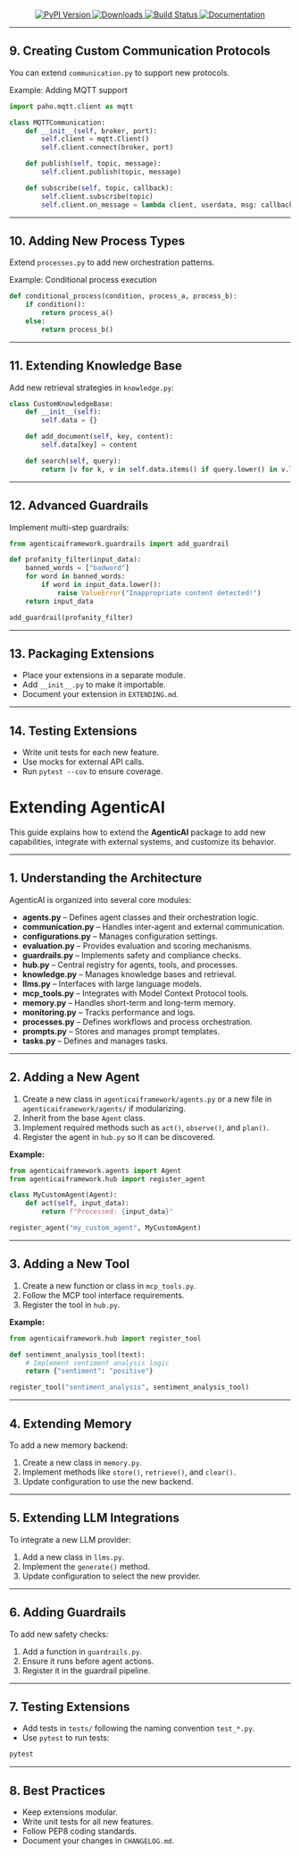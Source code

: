 <!-- PROJECT LOGO -->
<br />
<div align="center">
  <a href="https://isathish.github.io/agenticaiframework/">
    <img src="https://img.shields.io/pypi/v/agenticaiframework?color=blue&label=PyPI%20Version&logo=python&logoColor=white" alt="PyPI Version">
  </a>
  <a href="https://pypi.org/project/agenticaiframework/">
    <img src="https://img.shields.io/pypi/dm/agenticaiframework?color=green&label=Downloads&logo=python&logoColor=white" alt="Downloads">
  </a>
  <a href="https://github.com/isathish/agenticaiframework/actions">
    <img src="https://img.shields.io/github/actions/workflow/status/isathish/agenticaiframework/python-package.yml?branch=main&label=Build&logo=github" alt="Build Status">
  </a>
  <a href="https://isathish.github.io/agenticaiframework/">
    <img src="https://img.shields.io/badge/Documentation-Online-blue?logo=readthedocs&logoColor=white" alt="Documentation">
  </a>
</div>

---

## 9. Creating Custom Communication Protocols

You can extend `communication.py` to support new protocols.

Example: Adding MQTT support
```python
import paho.mqtt.client as mqtt

class MQTTCommunication:
    def __init__(self, broker, port):
        self.client = mqtt.Client()
        self.client.connect(broker, port)

    def publish(self, topic, message):
        self.client.publish(topic, message)

    def subscribe(self, topic, callback):
        self.client.subscribe(topic)
        self.client.on_message = lambda client, userdata, msg: callback(msg.payload.decode())
```

---

## 10. Adding New Process Types

Extend `processes.py` to add new orchestration patterns.

Example: Conditional process execution
```python
def conditional_process(condition, process_a, process_b):
    if condition():
        return process_a()
    else:
        return process_b()
```

---

## 11. Extending Knowledge Base

Add new retrieval strategies in `knowledge.py`:
```python
class CustomKnowledgeBase:
    def __init__(self):
        self.data = {}

    def add_document(self, key, content):
        self.data[key] = content

    def search(self, query):
        return [v for k, v in self.data.items() if query.lower() in v.lower()]
```

---

## 12. Advanced Guardrails

Implement multi-step guardrails:
```python
from agenticaiframework.guardrails import add_guardrail

def profanity_filter(input_data):
    banned_words = ["badword"]
    for word in banned_words:
        if word in input_data.lower():
            raise ValueError("Inappropriate content detected!")
    return input_data

add_guardrail(profanity_filter)
```

---

## 13. Packaging Extensions

- Place your extensions in a separate module.
- Add `__init__.py` to make it importable.
- Document your extension in `EXTENDING.md`.

---

## 14. Testing Extensions

- Write unit tests for each new feature.
- Use mocks for external API calls.
- Run `pytest --cov` to ensure coverage.
# Extending AgenticAI

This guide explains how to extend the **AgenticAI** package to add new capabilities, integrate with external systems, and customize its behavior.

---

## 1. Understanding the Architecture

AgenticAI is organized into several core modules:

- **agents.py** – Defines agent classes and their orchestration logic.
- **communication.py** – Handles inter-agent and external communication.
- **configurations.py** – Manages configuration settings.
- **evaluation.py** – Provides evaluation and scoring mechanisms.
- **guardrails.py** – Implements safety and compliance checks.
- **hub.py** – Central registry for agents, tools, and processes.
- **knowledge.py** – Manages knowledge bases and retrieval.
- **llms.py** – Interfaces with large language models.
- **mcp_tools.py** – Integrates with Model Context Protocol tools.
- **memory.py** – Handles short-term and long-term memory.
- **monitoring.py** – Tracks performance and logs.
- **processes.py** – Defines workflows and process orchestration.
- **prompts.py** – Stores and manages prompt templates.
- **tasks.py** – Defines and manages tasks.

---

## 2. Adding a New Agent

1. Create a new class in `agenticaiframework/agents.py` or a new file in `agenticaiframework/agents/` if modularizing.
2. Inherit from the base `Agent` class.
3. Implement required methods such as `act()`, `observe()`, and `plan()`.
4. Register the agent in `hub.py` so it can be discovered.

**Example:**
```python
from agenticaiframework.agents import Agent
from agenticaiframework.hub import register_agent

class MyCustomAgent(Agent):
    def act(self, input_data):
        return f"Processed: {input_data}"

register_agent("my_custom_agent", MyCustomAgent)
```

---

## 3. Adding a New Tool

1. Create a new function or class in `mcp_tools.py`.
2. Follow the MCP tool interface requirements.
3. Register the tool in `hub.py`.

**Example:**
```python
from agenticaiframework.hub import register_tool

def sentiment_analysis_tool(text):
    # Implement sentiment analysis logic
    return {"sentiment": "positive"}

register_tool("sentiment_analysis", sentiment_analysis_tool)
```

---

## 4. Extending Memory

To add a new memory backend:

1. Create a new class in `memory.py`.
2. Implement methods like `store()`, `retrieve()`, and `clear()`.
3. Update configuration to use the new backend.

---

## 5. Extending LLM Integrations

To integrate a new LLM provider:

1. Add a new class in `llms.py`.
2. Implement the `generate()` method.
3. Update configuration to select the new provider.

---

## 6. Adding Guardrails

To add new safety checks:

1. Add a function in `guardrails.py`.
2. Ensure it runs before agent actions.
3. Register it in the guardrail pipeline.

---

## 7. Testing Extensions

- Add tests in `tests/` following the naming convention `test_*.py`.
- Use `pytest` to run tests:
```bash
pytest
```

---

## 8. Best Practices

- Keep extensions modular.
- Write unit tests for all new features.
- Follow PEP8 coding standards.
- Document your changes in `CHANGELOG.md`.
